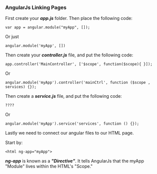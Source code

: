 ### AngularJs Linking Pages

First create your ***app.js*** folder. Then place the following code:

```
var app = angular.module("myApp", []);
```
Or just
```
angular.module('myApp', [])
```

Then create your ***controller.js*** file, and put the following code:

```
app.controller('MainController', ['$scope', function($scope){ }]);
```
Or
```
angular.module('myApp').controller('mainCtrl', function ($scope , services) {});
```
Then create a ***service.js*** file, and put the following code:

```
????
```
Or
```
angular.module('myApp').service('services', function () {});
```
Lastly we need to connect our angular files to our HTML page.

Start by:
```
<html ng-app="myApp">
```
***ng-app*** is known as a ***"Directive"***. It tells AngularJs that the myApp "Module" lives within the HTML's "Scope."
